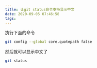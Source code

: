 ```yaml
---
title: 让git status命令支持显示中文
date: 2020-09-05 07:46:58
tags:
---
```


执行下面的命令
<!--more-->
```bash
git config --global core.quotepath false
```

然后就可以显示中文了

```bash
git status
```
